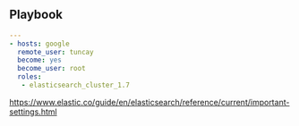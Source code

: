 Playbook
----------------
```yaml
---
- hosts: google
  remote_user: tuncay
  become: yes
  become_user: root
  roles:
   - elasticsearch_cluster_1.7
```

https://www.elastic.co/guide/en/elasticsearch/reference/current/important-settings.html